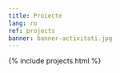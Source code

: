 ```yaml
---
title: Proiecte
lang: ro
ref: projects
banner: banner-activitati.jpg
---
```


{% include projects.html %}
